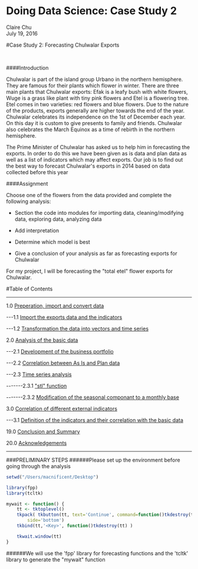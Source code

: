 # Doing Data Science: Case Study 2
Claire Chu  
July 19, 2016  

#Case Study 2: Forecasting Chulwalar Exports

<br>

####Introduction

Chulwalar is part of the island group Urbano in the northern hemisphere. They are famous for their plants which flower in winter. There are three main plants that Chulwalar exports: Efak is a leafy bush with white flowers, Wuge is a grass like plant with tiny pink flowers and Etel is a flowering tree. Etel comes in two varieties: red flowers and blue flowers. Due to the nature of the products, exports generally are higher towards the end of the year. Chulwalar celebrates its independence on the 1st of December each year. On this day it is custom to give presents to family and friends. Chulwalar also celebrates the March Equinox as a time of rebirth in the northern hemisphere. 

The Prime Minister of Chulwalar has asked us to help him in forecasting the exports. In order to do this we have been given as is data and plan data as well as a list of indicators which may affect exports. Our job is to find out the best way to forecast Chulwalar's exports in 2014 based on data collected before this year 
<br>

####Assignment

Choose one of the flowers from the data provided and complete the following analysis:

- Section the code into modules for importing data, cleaning/modifying data, exploring data, analyzing data

- Add interpretation

- Determine which model is best

- Give a conclusion of your analysis as far as forecasting exports for Chulwalar

For my project, I will be forecasting the "total etel" flower exports for Chulwalar.

#Table of Contents

****************************
1.0	[Preperation, import and convert data](https://github.com/clairecDS/DoingDataScience_CaseStudy2/blob/master/Analysis/Section1_Prep/Readme.md)

---1.1 [Import the exports data and the indicators](https://github.com/clairecDS/DoingDataScience_CaseStudy2/blob/master/Analysis/Section1_Prep/Readme.md)

---1.2 [Transformation the data into vectors and time series](https://github.com/clairecDS/DoingDataScience_CaseStudy2/blob/master/Analysis/Section1_Prep/Readme.md)

2.0 [Analysis of the basic data](https://github.com/clairecDS/DoingDataScience_CaseStudy2/blob/master/Analysis/Section2_Analysis/readme.md)

---2.1 [Development of the business portfolio](https://github.com/clairecDS/DoingDataScience_CaseStudy2/blob/master/Analysis/Section2_Analysis/readme.md)

---2.2 [Correlation between As Is and Plan data](https://github.com/clairecDS/DoingDataScience_CaseStudy2/blob/master/Analysis/Section2_Analysis/readme.md)

---2.3 [Time series analysis](https://github.com/clairecDS/DoingDataScience_CaseStudy2/blob/master/Analysis/Section2_Analysis/readme.md)

-------2.3.1 ["stl" function](https://github.com/clairecDS/DoingDataScience_CaseStudy2/blob/master/Analysis/Section2_Analysis/readme.md)

-------2.3.2 [Modification of the seasonal componant to a monthly base](https://github.com/clairecDS/DoingDataScience_CaseStudy2/blob/master/Analysis/Section2_Analysis/readme.md)

3.0 [Correlation of different external indicators](../clairecDS/DoingDataScience_CaseStudy2/Analysis/)

---3.1 [Definition of the indicators and their correlation with the basic data](../clairecDS/DoingDataScience_CaseStudy2/Analysis/)

19.0 [Conclusion and Summary](../clairecDS/DoingDataScience_CaseStudy2/Analysis/)

20.0 [Acknowledgements](../clairecDS/DoingDataScience_CaseStudy2/Analysis/)

****************************
<div id='id-section1'/>
###PRELIMINARY STEPS
######Please set up the environment before going through the analysis

```r
setwd("/Users/macnificent/Desktop")

library(fpp)
library(tcltk)

mywait <- function() {
    tt <- tktoplevel()
    tkpack( tkbutton(tt, text='Continue', command=function()tkdestroy(tt)),
        side='bottom')
    tkbind(tt,'<Key>', function()tkdestroy(tt) )

    tkwait.window(tt)
}
```

######We will use the 'fpp' library for forecasting functions and the 'tcltk' library to generate the "mywait" function

